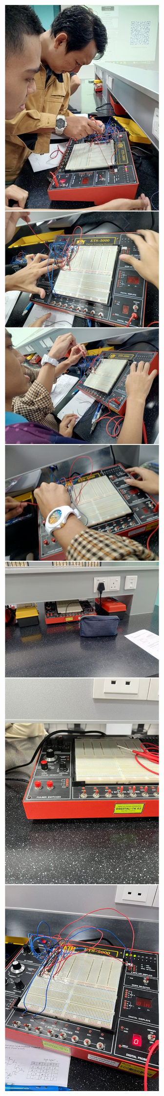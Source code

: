 <img src="LAB_1/dl1.jpg">
<img src="LAB_1/dl2.jpg">
<img src="LAB_1/dl3.jpg">
<img src="LAB_1/dl4.jpg">
<img src="LAB_1/dl5.jpg">
<img src="LAB_1/dl6.jpg">
<img src="LAB_1/dl7.jpg">